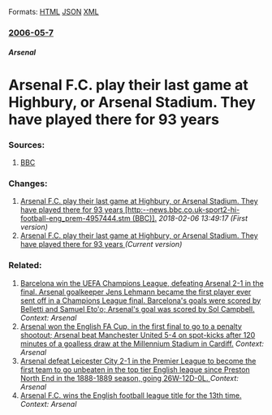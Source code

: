 
Formats: [HTML](/news/2006/05/7/arsenal-f-c-play-their-last-game-at-highbury-or-arsenal-stadium-they-have-played-there-for-93-years.html)  [JSON](/news/2006/05/7/arsenal-f-c-play-their-last-game-at-highbury-or-arsenal-stadium-they-have-played-there-for-93-years.json)  [XML](/news/2006/05/7/arsenal-f-c-play-their-last-game-at-highbury-or-arsenal-stadium-they-have-played-there-for-93-years.xml)  

### [2006-05-7](/news/2006/05/7/index.md)

##### Arsenal
#  Arsenal F.C. play their last game at Highbury, or Arsenal Stadium. They have played there for 93 years 




### Sources:

1. [BBC](http://news.bbc.co.uk/sport2/hi/football/eng_prem/4957444.stm)

### Changes:

1. [ Arsenal F.C. play their last game at Highbury, or Arsenal Stadium. They have played there for 93 years [http:--news.bbc.co.uk-sport2-hi-football-eng_prem-4957444.stm (BBC)].](/news/2006/05/7/arsenal-f-c-play-their-last-game-at-highbury-or-arsenal-stadium-they-have-played-there-for-93-years-http-news-bbc-co-uk-sport2-hi-foo.md) _2018-02-06 13:49:17 (First version)_
1. [ Arsenal F.C. play their last game at Highbury, or Arsenal Stadium. They have played there for 93 years ](/news/2006/05/7/arsenal-f-c-play-their-last-game-at-highbury-or-arsenal-stadium-they-have-played-there-for-93-years.md) _(Current version)_

### Related:

1. [ Barcelona win the UEFA Champions League, defeating Arsenal 2-1 in the final. Arsenal goalkeeper Jens Lehmann became the first player ever sent off in a Champions League final. Barcelona's goals were scored by Belletti and Samuel Eto'o; Arsenal's goal was scored by Sol Campbell. ](/news/2006/05/17/barcelona-win-the-uefa-champions-league-defeating-arsenal-2-1-in-the-final-arsenal-goalkeeper-jens-lehmann-became-the-first-player-ever-s.md) _Context: Arsenal_
2. [ Arsenal won the English FA Cup, in the first final to go to a penalty shootout; Arsenal beat Manchester United 5-4 on spot-kicks after 120 minutes of a goalless draw at the Millennium Stadium in Cardiff.](/news/2005/05/21/arsenal-won-the-english-fa-cup-in-the-first-final-to-go-to-a-penalty-shootout-arsenal-beat-manchester-united-5-4-on-spot-kicks-after-120.md) _Context: Arsenal_
3. [ Arsenal defeat Leicester City 2-1 in the Premier League to become the first team to go unbeaten in the top tier English league since Preston North End in the 1888-1889 season, going 26W-12D-0L. ](/news/2004/05/15/arsenal-defeat-leicester-city-2-1-in-the-premier-league-to-become-the-first-team-to-go-unbeaten-in-the-top-tier-english-league-since-presto.md) _Context: Arsenal_
4. [ Arsenal F.C. wins the English football league title for the 13th time.](/news/2004/04/25/arsenal-f-c-wins-the-english-football-league-title-for-the-13th-time.md) _Context: Arsenal_
